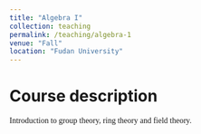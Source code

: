 ```yaml
---
title: "Algebra I"
collection: teaching
permalink: /teaching/algebra-1
venue: "Fall"
location: "Fudan University"
---
```


Course description
======
<font face="Times New Roman">Introduction to group theory, ring theory and field theory. </font>
